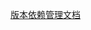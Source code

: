 [版本依赖管理文档](https://docs.spring.io/dependency-management-plugin/docs/current-SNAPSHOT/reference/html/)